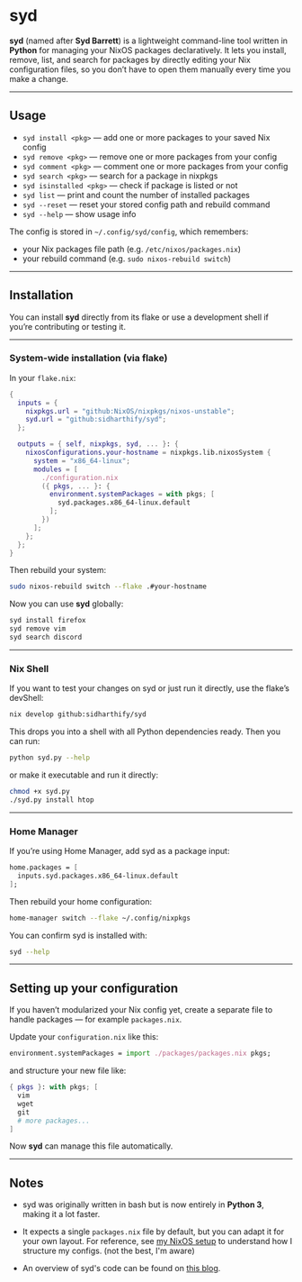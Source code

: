 # syd

**syd** (named after **Syd Barrett**) is a lightweight command-line tool written in **Python** for managing your NixOS packages declaratively.
It lets you install, remove, list, and search for packages by directly editing your Nix configuration files, so you don’t have to open them manually every time you make a change.

---

## Usage

* `syd install <pkg>` — add one or more packages to your saved Nix config
* `syd remove <pkg>` — remove one or more packages from your config
* `syd comment <pkg>` — comment one or more packages from your config
* `syd search <pkg>` — search for a package in nixpkgs
* `syd isinstalled <pkg>` — check if package is listed or not
* `syd list` — print and count the number of installed packages
* `syd --reset` — reset your stored config path and rebuild command
* `syd --help` — show usage info

The config is stored in `~/.config/syd/config`, which remembers:

* your Nix packages file path (e.g. `/etc/nixos/packages.nix`)
* your rebuild command (e.g. `sudo nixos-rebuild switch`)

---

## Installation

You can install **syd** directly from its flake or use a development shell if you’re contributing or testing it.

---

### System-wide installation (via flake)

In your `flake.nix`:

```nix
{
  inputs = {
    nixpkgs.url = "github:NixOS/nixpkgs/nixos-unstable";
    syd.url = "github:sidharthify/syd";
  };

  outputs = { self, nixpkgs, syd, ... }: {
    nixosConfigurations.your-hostname = nixpkgs.lib.nixosSystem {
      system = "x86_64-linux";
      modules = [
        ./configuration.nix
        ({ pkgs, ... }: {
          environment.systemPackages = with pkgs; [
            syd.packages.x86_64-linux.default
          ];
        })
      ];
    };
  };
}
```

Then rebuild your system:

```bash
sudo nixos-rebuild switch --flake .#your-hostname
```

Now you can use **syd** globally:

```bash
syd install firefox
syd remove vim
syd search discord
```

---

### Nix Shell

If you want to test your changes on syd or just run it directly, use the flake’s devShell:

```bash
nix develop github:sidharthify/syd
```

This drops you into a shell with all Python dependencies ready.
Then you can run:

```bash
python syd.py --help
```

or make it executable and run it directly:

```bash
chmod +x syd.py
./syd.py install htop
```

---

### Home Manager

If you’re using Home Manager, add syd as a package input:

```nix
home.packages = [
  inputs.syd.packages.x86_64-linux.default
];
```

Then rebuild your home configuration:

```bash
home-manager switch --flake ~/.config/nixpkgs
```

You can confirm syd is installed with:

```bash
syd --help
```

---

## Setting up your configuration

If you haven’t modularized your Nix config yet, create a separate file to handle packages — for example `packages.nix`.

Update your `configuration.nix` like this:

```nix
environment.systemPackages = import ./packages/packages.nix pkgs;
```

and structure your new file like:

```nix
{ pkgs }: with pkgs; [
  vim
  wget
  git
  # more packages...
]
```

Now **syd** can manage this file automatically.

---

## Notes

* syd was originally written in bash but is now entirely in **Python 3**, making it a lot faster.
* It expects a single `packages.nix` file by default, but you can adapt it for your own layout.
For reference, see [my NixOS setup](https://github.com/sidharthify/nixos-configs) to understand how I structure my configs. (not the best, I'm aware)

* An overview of syd's code can be found on [this blog](https://sidharthify.me/blogs/blog-18-10-25).
